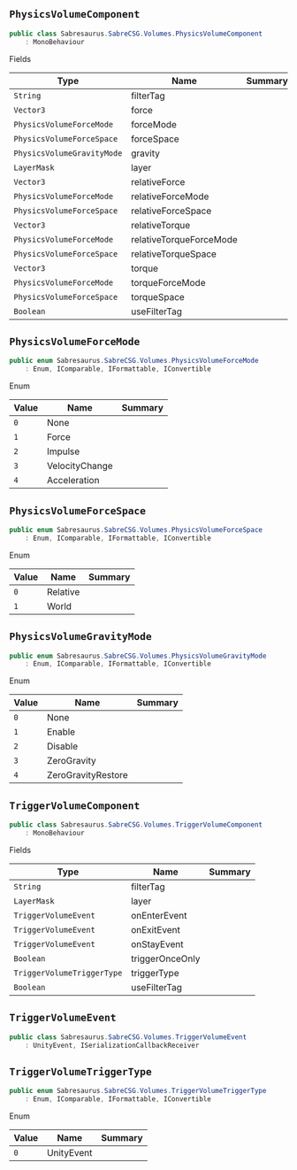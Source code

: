 ## `PhysicsVolumeComponent`

```csharp
public class Sabresaurus.SabreCSG.Volumes.PhysicsVolumeComponent
    : MonoBehaviour

```

Fields

| Type | Name | Summary | 
| --- | --- | --- | 
| `String` | filterTag |  | 
| `Vector3` | force |  | 
| `PhysicsVolumeForceMode` | forceMode |  | 
| `PhysicsVolumeForceSpace` | forceSpace |  | 
| `PhysicsVolumeGravityMode` | gravity |  | 
| `LayerMask` | layer |  | 
| `Vector3` | relativeForce |  | 
| `PhysicsVolumeForceMode` | relativeForceMode |  | 
| `PhysicsVolumeForceSpace` | relativeForceSpace |  | 
| `Vector3` | relativeTorque |  | 
| `PhysicsVolumeForceMode` | relativeTorqueForceMode |  | 
| `PhysicsVolumeForceSpace` | relativeTorqueSpace |  | 
| `Vector3` | torque |  | 
| `PhysicsVolumeForceMode` | torqueForceMode |  | 
| `PhysicsVolumeForceSpace` | torqueSpace |  | 
| `Boolean` | useFilterTag |  | 


## `PhysicsVolumeForceMode`

```csharp
public enum Sabresaurus.SabreCSG.Volumes.PhysicsVolumeForceMode
    : Enum, IComparable, IFormattable, IConvertible

```

Enum

| Value | Name | Summary | 
| --- | --- | --- | 
| `0` | None |  | 
| `1` | Force |  | 
| `2` | Impulse |  | 
| `3` | VelocityChange |  | 
| `4` | Acceleration |  | 


## `PhysicsVolumeForceSpace`

```csharp
public enum Sabresaurus.SabreCSG.Volumes.PhysicsVolumeForceSpace
    : Enum, IComparable, IFormattable, IConvertible

```

Enum

| Value | Name | Summary | 
| --- | --- | --- | 
| `0` | Relative |  | 
| `1` | World |  | 


## `PhysicsVolumeGravityMode`

```csharp
public enum Sabresaurus.SabreCSG.Volumes.PhysicsVolumeGravityMode
    : Enum, IComparable, IFormattable, IConvertible

```

Enum

| Value | Name | Summary | 
| --- | --- | --- | 
| `0` | None |  | 
| `1` | Enable |  | 
| `2` | Disable |  | 
| `3` | ZeroGravity |  | 
| `4` | ZeroGravityRestore |  | 


## `TriggerVolumeComponent`

```csharp
public class Sabresaurus.SabreCSG.Volumes.TriggerVolumeComponent
    : MonoBehaviour

```

Fields

| Type | Name | Summary | 
| --- | --- | --- | 
| `String` | filterTag |  | 
| `LayerMask` | layer |  | 
| `TriggerVolumeEvent` | onEnterEvent |  | 
| `TriggerVolumeEvent` | onExitEvent |  | 
| `TriggerVolumeEvent` | onStayEvent |  | 
| `Boolean` | triggerOnceOnly |  | 
| `TriggerVolumeTriggerType` | triggerType |  | 
| `Boolean` | useFilterTag |  | 


## `TriggerVolumeEvent`

```csharp
public class Sabresaurus.SabreCSG.Volumes.TriggerVolumeEvent
    : UnityEvent, ISerializationCallbackReceiver

```

## `TriggerVolumeTriggerType`

```csharp
public enum Sabresaurus.SabreCSG.Volumes.TriggerVolumeTriggerType
    : Enum, IComparable, IFormattable, IConvertible

```

Enum

| Value | Name | Summary | 
| --- | --- | --- | 
| `0` | UnityEvent |  | 


